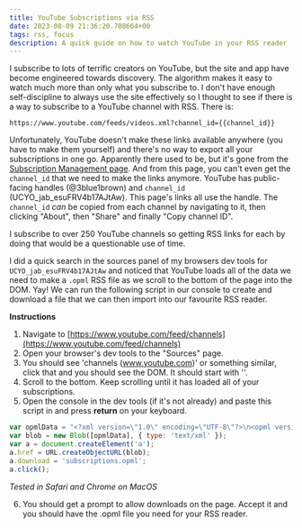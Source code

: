 ```yaml
---
title: YouTube Subscriptions via RSS
date: 2023-08-09 21:36:20.708664+00
tags: rss, focus
description: A quick guide on how to watch YouTube in your RSS reader
---
```


I subscribe to lots of terrific creators on YouTube, but the site and app have become engineered towards discovery. The algorithm makes it easy to watch much more than only what you subscribe to. I don't have enough self-discipline to always use the site effectively so I thought to see if there is a way to subscribe to a YouTube channel with RSS. There is:

```
https://www.youtube.com/feeds/videos.xml?channel_id={{channel_id}}
```

Unfortunately, YouTube doesn't make these links available anywhere (you have to make them yourself) and there's no way to export all your subscriptions in one go. Apparently there used to be, but it's gone from the [Subscription Management page](https://www.youtube.com/feed/channels). And from this page, you can't even get the `channel_id` that we need to make the links anymore. YouTube has public-facing handles (@3blue1brown) and `channel_id` (UCYO_jab_esuFRV4b17AJtAw). This page's links all use the handle. The `channel_id` _can_ be copied from each channel by navigating to it, then clicking "About", then "Share" and finally "Copy channel ID".

I subscribe to over 250 YouTube channels so getting RSS links for each by doing that would be a questionable use of time.

I did a quick search in the sources panel of my browsers dev tools for `UCYO_jab_esuFRV4b17AJtAw` and noticed that YouTube loads all of the data we need to make a `.opml` RSS file as we scroll to the bottom of the page into the DOM. Yay! We can run the following script in our console to create and download a file that we can then import into our favourite RSS reader.

**Instructions**
1. Navigate to [https://www.youtube.com/feed/channels](https://www.youtube.com/feed/channels)
2. Open your browser's dev tools to the "Sources" page.
3. You should see 'channels (www.youtube.com)' or something similar, click that and you should see the DOM. It should start with '<!DOCTYPE html>'.
4. Scroll to the bottom. Keep scrolling until it has loaded all of your subscriptions.
5. Open the console in the dev tools (if it's not already) and paste this script in and press **return** on your keyboard.

```javascript
var opmlData = "<?xml version=\"1.0\" encoding=\"UTF-8\"?>\n<opml version=\"1.0\">\n<body>\n<outline text=\"YouTube Subscriptions\" title=\"YouTube Subscriptions\">\n" + JSON.stringify(ytInitialData.contents).match(/"channelId":\s*"([^"]+)",\s*"title":\s*{\s*"simpleText":\s*"([^"]+)"\s*}/g).map(match => /"channelId":\s*"([^"]+)"/.exec(match)[1]).map(cid => `<outline type="rss" xmlUrl="https://www.youtube.com/feeds/videos.xml?channel_id=${cid}" />`).join('\n') + "\n</outline>\n</body>\n</opml>";
var blob = new Blob([opmlData], { type: 'text/xml' });
var a = document.createElement('a');
a.href = URL.createObjectURL(blob);
a.download = 'subscriptions.opml';
a.click();
```

_Tested in Safari and Chrome on MacOS_

6. You should get a prompt to allow downloads on the page. Accept it and you should have the .opml file you need for your RSS reader.
